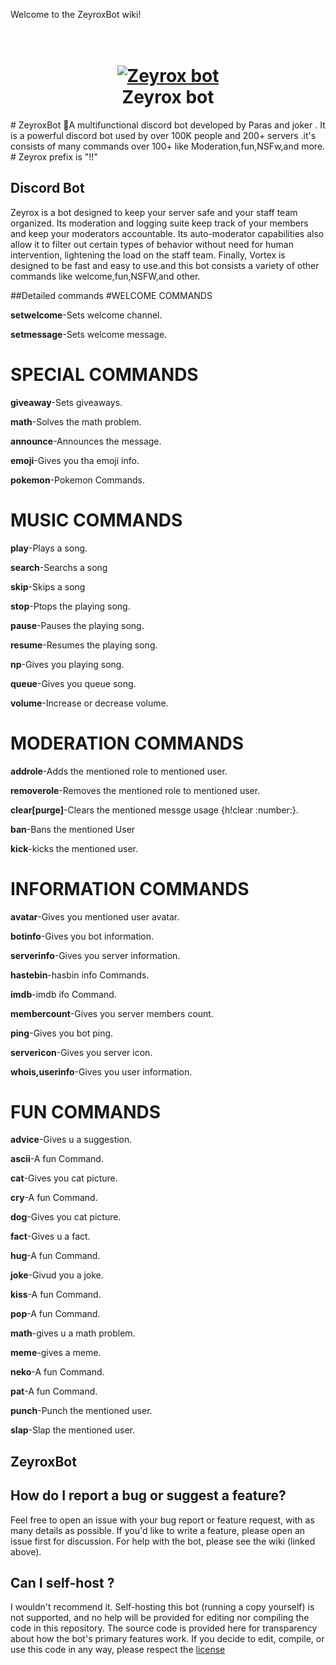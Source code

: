Welcome to the ZeyroxBot wiki!
<h1 align="center">
  <br>
  <a href="https://github.com/SmokieTheDEV/ZeyroxBot"><img src="https://cdn.discordapp.com/attachments/744514075362459678/746638849664352297/IMG_20200822_132606.png" alt="Zeyrox bot "></a>
  <br>
  Zeyrox bot
  <br>
</h1>
# ZeyroxBot
🤖A multifunctional discord bot developed by Paras and joker . It is a powerful discord bot used by over 100K people and 200+ servers .it's consists of many commands over 100+ like Moderation,fun,NSFw,and more.
# Zeyrox prefix is "!!"

## Discord Bot
Zeyrox is a bot designed to keep your server safe and your staff team organized. Its moderation and logging suite keep track of your members and keep your moderators accountable. Its auto-moderator capabilities also allow it to filter out certain types of behavior without need for human intervention, lightening the load on the staff team. Finally, Vortex is designed to be fast and easy to use.and this bot consists a variety of other commands like welcome,fun,NSFW,and other.

##Detailed commands
#WELCOME COMMANDS

**setwelcome**-Sets welcome channel.

**setmessage**-Sets welcome message.

# SPECIAL COMMANDS

**giveaway**-Sets giveaways.

**math**-Solves the math problem.

**announce**-Announces the message.

**emoji**-Gives you tha emoji info.

**pokemon**-Pokemon Commands.

# MUSIC COMMANDS

**play**-Plays a song.

**search**-Searchs a song

**skip**-Skips a song

**stop**-Ptops the playing song.

**pause**-Pauses the playing song.

**resume**-Resumes the playing song.

**np**-Gives you playing song.

**queue**-Gives you queue song.

**volume**-Increase or decrease volume.


# MODERATION COMMANDS

**addrole**-Adds the mentioned role to mentioned user.

**removerole**-Removes the mentioned role to mentioned user.

**clear[purge]**-Clears the mentioned messge usage {h!clear :number:}.

**ban**-Bans the mentioned User

**kick**-kicks the mentioned user.

# INFORMATION COMMANDS

**avatar**-Gives you mentioned user avatar.

**botinfo**-Gives you bot information.

**serverinfo**-Gives you server information.

**hastebin**-hasbin info Commands.

**imdb**-imdb ifo Command.

**membercount**-Gives you server members count.

**ping**-Gives you bot ping.

**servericon**-Gives you server icon.

**whois,userinfo**-Gives you user information.

# FUN COMMANDS

**advice**-Gives u a suggestion.

**ascii**-A fun Command.

**cat**-Gives you cat picture.

**cry**-A fun Command.

**dog**-Gives you cat picture.

**fact**-Gives u a fact.

**hug**-A fun Command.

**joke**-Givud you a joke.

**kiss**-A fun Command.

**pop**-A fun Command.

**math**-gives u a math problem.

**meme**-gives a meme.

**neko**-A fun Command.

**pat**-A fun Command.

**punch**-Punch the mentioned user.

**slap**-Slap the mentioned user.



## ZeyroxBot
## How do I report a bug or suggest a feature?
Feel free to open an issue with your bug report or feature request, with as many details as possible. If you'd like to write a feature, please open an issue first for discussion. For help with the bot, please see the wiki (linked above).


## Can I self-host ?
I wouldn't recommend it. Self-hosting this bot (running a copy yourself) is not supported, and no help will be provided for editing nor compiling the code in this repository. The source code is provided here for transparency about how the bot's primary features work. If you decide to edit, compile, or use this code in any way, please respect the [license](https://github.com/jagrosh/Vortex/blob/master/LICENSE)
